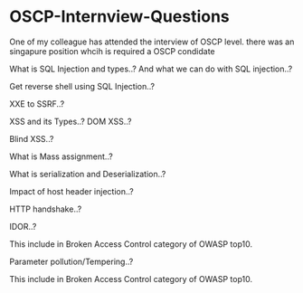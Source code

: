 # OSCP-Internview-Questions
One of my colleague has attended the interview of OSCP level. there was an singapure position whcih is required a OSCP condidate




What is SQL Injection and types..? And what we can do with SQL injection..? 

Get reverse shell using SQL Injection..? 

XXE to SSRF..? 

XSS and its Types..? DOM XSS..? 

Blind XSS..? 

What is Mass assignment..? 

What is serialization and Deserialization..? 

Impact of host header injection..? 

HTTP handshake..? 

IDOR..? 

This include in Broken Access Control category of OWASP top10. 

Parameter pollution/Tempering..?  

This include in Broken Access Control category of OWASP top10. 

 
